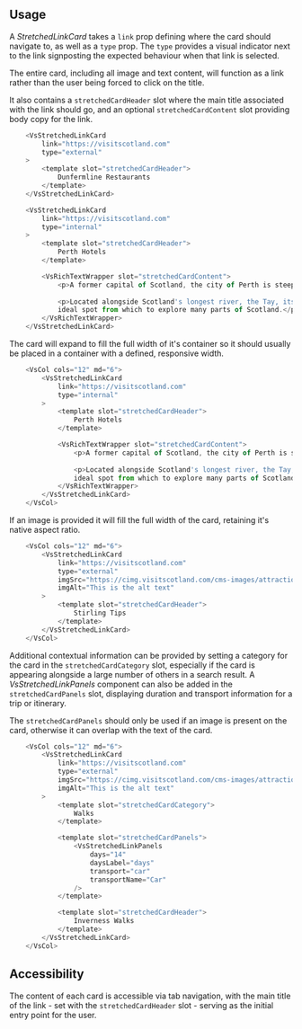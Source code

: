 ## Usage

A *StretchedLinkCard* takes a `link` prop defining where the card should navigate to, as well as a
`type` prop. The `type` provides a visual indicator next to the link signposting the expected
behaviour when that link is selected.

The entire card, including all image and text content, will function as a link rather than the user
being forced to click on the title.

It also contains a `stretchedCardHeader` slot where the main title associated with the link should
go, and an optional `stretchedCardContent` slot providing body copy for the link.

```js
    <VsStretchedLinkCard
        link="https://visitscotland.com"
        type="external"
    >
        <template slot="stretchedCardHeader">
            Dunfermline Restaurants
        </template>
    </VsStretchedLinkCard>

    <VsStretchedLinkCard
        link="https://visitscotland.com"
        type="internal"
    >
        <template slot="stretchedCardHeader">
            Perth Hotels
        </template>

        <VsRichTextWrapper slot="stretchedCardContent">
            <p>A former capital of Scotland, the city of Perth is steeped in Scottish history.</p>
            
            <p>Located alongside Scotland's longest river, the Tay, its central location makes it an
            ideal spot from which to explore many parts of Scotland.</p>
        </VsRichTextWrapper>
    </VsStretchedLinkCard>
```

The card will expand to fill the full width of it's container so it should usually be placed in a
container with a defined, responsive width.

```js
    <VsCol cols="12" md="6">
        <VsStretchedLinkCard
            link="https://visitscotland.com"
            type="internal"
        >
            <template slot="stretchedCardHeader">
                Perth Hotels
            </template>

            <VsRichTextWrapper slot="stretchedCardContent">
                <p>A former capital of Scotland, the city of Perth is steeped in Scottish history.</p>
                
                <p>Located alongside Scotland's longest river, the Tay, its central location makes it an
                ideal spot from which to explore many parts of Scotland.</p>
            </VsRichTextWrapper>
        </VsStretchedLinkCard>
    </VsCol>
```

If an image is provided it will fill the full width of the card, retaining it's native aspect ratio.

```js
    <VsCol cols="12" md="6">
        <VsStretchedLinkCard
            link="https://visitscotland.com"
            type="external"
            imgSrc="https://cimg.visitscotland.com/cms-images/attractions/outlander/claire-standing-stones-craigh-na-dun-outlander?size=sm"
            imgAlt="This is the alt text"
        >
            <template slot="stretchedCardHeader">
                Stirling Tips
            </template>
        </VsStretchedLinkCard>
    </VsCol>
```

Additional contextual information can be provided by setting a category for the card in the
`stretchedCardCategory` slot, especially if the card is appearing alongside a large number of
others in a search result. A *VsStretchedLinkPanels* component can also be added in the
`stretchedCardPanels` slot, displaying duration and transport information for a trip or itinerary.

The `stretchedCardPanels` should only be used if an image is present on the card, otherwise it can
overlap with the text of the card.

```js
    <VsCol cols="12" md="6">
        <VsStretchedLinkCard
            link="https://visitscotland.com"
            type="external"
            imgSrc="https://cimg.visitscotland.com/cms-images/attractions/outlander/claire-standing-stones-craigh-na-dun-outlander?size=sm"
            imgAlt="This is the alt text"
        >
            <template slot="stretchedCardCategory">
                Walks
            </template>

            <template slot="stretchedCardPanels">
                <VsStretchedLinkPanels
                    days="14"
                    daysLabel="days"
                    transport="car"
                    transportName="Car"
                />
            </template>

            <template slot="stretchedCardHeader">
                Inverness Walks
            </template>
        </VsStretchedLinkCard>
    </VsCol>
```

## Accessibility

The content of each card is accessible via tab navigation, with the main title of the link - set
with the `stretchedCardHeader` slot - serving as the initial entry point for the user.
